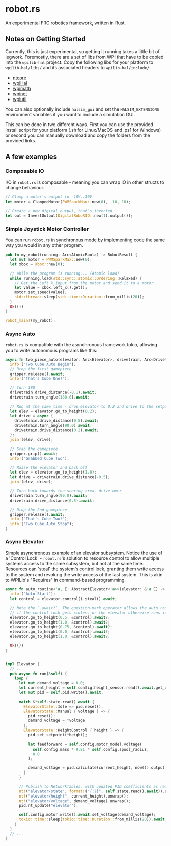 robot.rs
====
An experimental FRC robotics framework, written in Rust.

## Notes on Getting Started
Currently, this is just experimental, so getting it running takes a little bit of legwork. Foremostly, there are a set of libs from WPI that have to be copied into the `wpilib-hal` project. Copy the following libs for your platform to `wpilib-hal/libs/` and its associated headers to `wpilib-hal/include/`:
- [ntcore](https://github.com/wpilibsuite/allwpilib/tree/main/ntcore)
- [wpiHal](https://github.com/wpilibsuite/allwpilib/tree/main/hal)
- [wpimath](https://github.com/wpilibsuite/allwpilib/tree/main/wpimath)
- [wpinet](https://github.com/wpilibsuite/allwpilib/tree/main/wpinet)
- [wpiutil](https://github.com/wpilibsuite/allwpilib/tree/main/wpiutil)

You can also optionally include `halsim_gui` and set the `HALSIM_EXTENSIONS` environment variables if you want to include a simulation GUI.  

This can be done in two different ways. First you can use the provided install script for your platform (.sh for Linux/MacOS and .ps1 for Windows) or second you can manually download and copy the folders from the provided links.

## A few examples
### Composable IO
I/O in `robot.rs` is composable - meaning you can wrap IO in other structs to change behaviour.
```rust
// Clamp a motor's output to -10V..10V
let motor = ClampedMotor(PWMSparkMax::new(0), -10, 10);

// Create a new digital output, that's inverted.
let out = InvertOutput(DigitalRoboRIO::new(1).output());
```

### Simple Joystick Motor Controller
You can run `robot.rs` in synchronous mode by implementing code the same way you would in any other program. 

```rust
pub fn my_robot(running: Arc<AtomicBool>) -> RobotResult {
  let mut motor = PWMSparkMax::new(0);
  let xbox = Xbox::new(0);

  // While the program is running... (Atomic load)
  while running.load(std::sync::atomic::Ordering::Relaxed) {
    // Get the Left X input from the motor and send it to a motor
    let value = xbox.left_x().get();
    motor.set_speed(value);
    std::thread::sleep(std::time::Duration::from_millis(20));
  }
  Ok(())
}

robot_main!(my_robot);
```

### Async Auto
`robot.rs` is compatible with the asynchronous framework tokio, allowing you to write autonomous programs like this:

```rust
async fn two_piece_auto(elevator: Arc<Elevator>, drivetrain: Arc<Drivetrain>, gripper: Arc<Gripper>) {
  info!("Two Cube Auto Begin");
  // Drop the first gamepiece
  gripper.release().await;
  info!("That's Cube One!");

  // Turn 180
  drivetrain.drive_distance(-0.1).await;
  drivetrain.turn_angle(180.0).await;

  // Run at the same time - drop elevator to 0.2 and drive to the setpoint
  let elev = elevator.go_to_height(0.2);
  let drive = async {
    drivetrain.drive_distance(0.5).await;
    drivetrain.turn_angle(90.0).await;
    drivetrain.drive_distance(0.2).await;
  };
  join!(elev, drive);

  // Grab the gamepiece
  gripper.grip().await;
  info!("Grabbed Cube Two");

  // Raise the elevator and back off
  let elev = elevator.go_to_height(1.0);
  let drive = drivetrain.drive_distance(-0.5);
  join!(elev, drive);

  // Turn back towards the scoring area, drive over
  drivetrain.turn_angle(90.0).await;
  drivetrain.drive_distance(0.5).await;

  // Drop the 2nd gamepiece
  gripper.release().await;
  info!("That's Cube Two!");
  info!("Two Cube Auto Stop");
}
```

### Async Elevator
Simple asynchronous example of an elevator subsystem. Notice the use of a 'Control Lock' - `robot.rs`'s solution to resource control to allow multiple systems access to the same subsystem, but not at the same time. Resources can 'steal' the system's control lock, granting them write access to the system and revoking the write access of the last system. This is akin to WPILib's "Requires" in command-based programming.

```rust
async fn auto_routine<'a, E: AbstractElevator<'a>>(elevator: &'a E) -> ElevatorResult<()> {
  info!("Auto Start");
  let control = elevator.control().steal().await;

  // Note the `.await?`. The question-mark operator allows the auto routine to bail early
  // if the control lock gets stolen, or the elevator otherwise runs into an error.
  elevator.go_to_height(0.5, &control).await?;
  elevator.go_to_height(1.0, &control).await?;
  elevator.go_to_height(0.75, &control).await?;
  elevator.go_to_height(0.0, &control).await?;
  elevator.go_to_height(1.0, &control).await?;

  Ok(())
}


impl Elevator {
  // ...
  pub async fn run(&self) {
    loop {
      let mut demand_voltage = 0.0;
      let current_height = self.config.height_sensor.read().await.get_distance();
      let mut pid = self.pid.write().await;

      match &*self.state.read().await {
        ElevatorState::Idle => pid.reset(),
        ElevatorState::Manual { voltage } => {
          pid.reset();
          demand_voltage = *voltage
        },
        ElevatorState::HeightControl { height } => {
          pid.set_setpoint(*height);
          
          let feedforward = self.config.motor_model.voltage(
            self.config.mass * 9.81 * self.config.spool_radius,
            0.0
          );

          demand_voltage = pid.calculate(current_height, now()).output + feedforward;
        }
      }

      // Publish to NetworkTables, with updated PID coefficients as required
      nt!("elevator/state", format!("{:?}", self.state.read().await)).unwrap();
      nt!("elevator/height", current_height).unwrap();
      nt!("elevator/voltage", demand_voltage).unwrap();
      pid.nt_update("elevator");

      self.config.motor.write().await.set_voltage(demand_voltage);
      tokio::time::sleep(tokio::time::Duration::from_millis(20)).await;
    }
  }
  // ...
}
```
